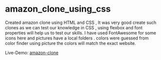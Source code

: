 # amazon_clone_using_css
Created amazon clone using HTML and CSS , It was very good create such clones as we can test our knowledge in CSS , using flexbox and font properties will help us to test our skills. I have used FontAwesome  for some icons here and pictures have a local folders . 
colors were guessed from color finder using picture the colors will match the exact website.

Live-Demo: [amazon-clone](https://chethankumarhl.github.io/amazon_clone_using_css/  "amazon-clone" )
